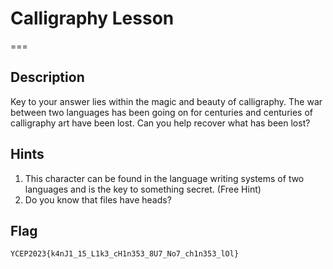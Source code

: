 # Calligraphy Lesson
===

## Description
Key to your answer lies within the magic and beauty of calligraphy. The war between two languages has been going on for centuries and centuries of calligraphy art have been lost. Can you help recover what has been lost?

## Hints
1. This character can be found in the language writing systems of two languages and is the key to something secret. (Free Hint)
2. Do you know that files have heads?

## Flag
```
YCEP2023{k4nJ1_15_L1k3_cH1n353_8U7_No7_ch1n353_lOl}
```